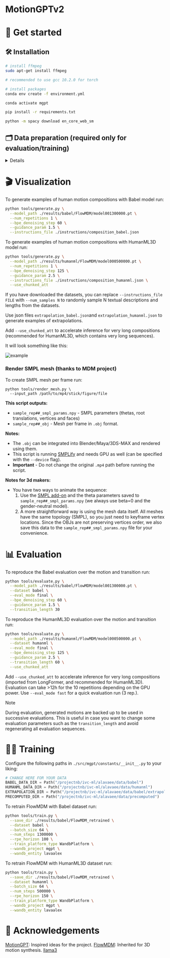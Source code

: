 # MotionGPTv2

# 🚀 Get started

## 🛠️ Installation

```bash
# install ffmpeg
sudo apt-get install ffmpeg

# recommended to use gcc 10.2.0 for torch

# install packages
conda env create -f environment.yml

conda activate mgpt

pip install -r requirements.txt

python -m spacy download en_core_web_sm
```

## 🗂️ Data preparation (required only for evaluation/training)

<details>

**HumanML3D dataset**:

Follow the instructions in [HumanML3D](https://github.com/EricGuo5513/HumanML3D.git),
then copy the resulting dataset to our repository:

```bash
cp -r ../HumanML3D/HumanML3D ./dataset/HumanML3D
```

**Babel dataset**:

1. Download the processed version [here](https://drive.google.com/file/d/18a4eRh8mbIFb55FMHlnmI8B8tSTkbp4t/view?usp=share_link), and place it at `./dataset/babel`.

2. Download the following [here](https://drive.google.com/file/d/1PBlbxawaeFTxtKkKDsoJwQGuDTdp52DD/view?usp=sharing), and place it at `./dataset/babel`.

</details>

# 🎬 Visualization

To generate examples of human motion compositions with Babel model run:

```bash
python tools/generate.py \
  --model_path ./results/babel/FlowMDM/model001300000.pt \
  --num_repetitions 1 \
  --bpe_denoising_step 60 \
  --guidance_param 1.5 \
  --instructions_file ./instructions/composition_babel.json
```

To generate examples of human motion compositions with HumanML3D model run:

```bash
python tools/generate.py \
  --model_path ./results/humanml/FlowMDM/model000500000.pt \
  --num_repetitions 1 \
  --bpe_denoising_step 125 \
  --guidance_param 2.5 \
  --instructions_file ./instructions/composition_humanml.json \
  --use_chunked_att
```

If you have downloaded the datasets, you can replace `--instructions_file FILE` with `--num_samples N` to randomly sample N textual descriptions and lengths from the datasets.

Use json files `extrapolation_babel.json`and `extrapolation_humanml.json` to generate examples of extrapolations.

Add `--use_chunked_att` to accelerate inference for very long compositions (recommended for HumanML3D, which contains very long sequences).

It will look something like this:

![example](../assets/mp4_example.gif)

### Render SMPL mesh (thanks to MDM project)

To create SMPL mesh per frame run:

```shell
python tools/render_mesh.py \
  --input_path /path/to/mp4/stick/figure/file
```

**This script outputs:**
* `sample_rep##_smpl_params.npy` - SMPL parameters (thetas, root translations, vertices and faces)
* `sample_rep##_obj` - Mesh per frame in `.obj` format.

**Notes:**
* The `.obj` can be integrated into Blender/Maya/3DS-MAX and rendered using them.
* This script is running [SMPLify](https://smplify.is.tue.mpg.de/) and needs GPU as well (can be specified with the `--device` flag).
* **Important** - Do not change the original `.mp4` path before running the script.

**Notes for 3d makers:**
* You have two ways to animate the sequence:
  1. Use the [SMPL add-on](https://smpl.is.tue.mpg.de/index.html) and the theta parameters saved to `sample_rep##_smpl_params.npy` (we always use beta=0 and the gender-neutral model).
  1. A more straightforward way is using the mesh data itself. All meshes have the same topology (SMPL), so you just need to keyframe vertex locations. 
     Since the OBJs are not preserving vertices order, we also save this data to the `sample_rep##_smpl_params.npy` file for your convenience.

# 📊 Evaluation

To reproduce the Babel evaluation over the motion and transition run:

```bash
python tools/evaluate.py \
  --model_path ./results/babel/FlowMDM/model001300000.pt \
  --dataset babel \
  --eval_mode final \
  --bpe_denoising_step 60 \
  --guidance_param 1.5 \
  --transition_length 30
```

To reproduce the HumanML3D evaluation over the motion and transition run:

```bash
python tools/evaluate.py \
  --model_path ./results/humanml/FlowMDM/model000500000.pt \
  --dataset humanml \
  --eval_mode final \
  --bpe_denoising_step 125 \
  --guidance_param 2.5 \
  --transition_length 60 \
  --use_chunked_att
```

Add `--use_chunked_att` to accelerate inference for very long compositions (imported from LongFormer, and recommended for HumanML3D). Evaluation can take >12h for the 10 repetitions depending on the GPU power. Use `--eval_mode fast` for a quick evaluation run (3 rep.). 

> [!NOTE]
> During evaluation, generated motions are backed up to be used in successive evaluations. This is useful in case you want to change some evaluation parameters such as the `transition_length` and avoid regenerating all evaluation sequences. 

# 🏋️‍♂️ Training

Configure the following paths in `./src/mgpt/constants/__init__.py` to your liking:

```python
# CHANGE HERE FOR YOUR DATA
BABEL_DATA_DIR = Path("/projectnb/ivc-ml/alavaee/data/babel")
HUMANML_DATA_DIR = Path("/projectnb/ivc-ml/alavaee/data/humanml")
EXTRAPOLATION_DIR = Path("/projectnb/ivc-ml/alavaee/data/babel/extrapolation")
PRECOMPUTED_DIR = Path("/projectnb/ivc-ml/alavaee/data/precomputed")
```

To retrain FlowMDM with Babel dataset run:

```bash
python tools/train.py \
  --save_dir ./results/babel/FlowMDM_retrained \
  --dataset babel \
  --batch_size 64 \
  --num_steps 1300000 \
  --rpe_horizon 100 \
  --train_platform_type WandbPlatform \
  --wandb_project mgpt \
  --wandb_entity lavaalex
```

To retrain FlowMDM with HumanML3D dataset run:

```bash
python tools/train.py \
  --save_dir ./results/babel/FlowMDM_retrained \
  --dataset humanml \
  --batch_size 64 \
  --num_steps 500000 \
  --rpe_horizon 150 \
  --train_platform_type WandbPlatform \
  --wandb_project mgpt \
  --wandb_entity lavaalex
```

# 🤝 Acknowledgements

[MotionGPT](https://github.com/OpenMotionLab/MotionGPT): Inspired ideas for the project.
[FlowMDM](https://github.com/BarqueroGerman/FlowMDM/tree/main): Inherited for 3D motion synthesis.
[llama3](https://github.com/meta-llama/llama3)